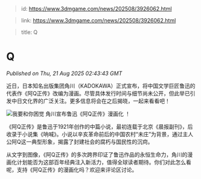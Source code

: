 > id: https://www.3dmgame.com/news/202508/3926062.html

> link: https://www.3dmgame.com/news/202508/3926062.html

> title: Q

# Q
_Published on Thu, 21 Aug 2025 02:43:43 GMT_

近日，日本知名出版集团角川（KADOKAWA）正式宣布，将中国文学巨匠鲁迅的代表作《阿Q正传》改编为漫画。尽管具体发行时间与细节尚未公开，但此举已引发中日文化界的广泛关注。更多信息将会在之后揭晓，一起来看看吧！

![我要和你困觉 角川宣布鲁迅《阿Q正传》漫画化 ！](https://img.3dmgame.com/uploads/images/news/20250821/1755744163_485942.jpg)

《阿Q正传》是鲁迅于1921年创作的中篇小说，最初连载于北京《晨报副刊》，后收录于小说集《呐喊》。小说以辛亥革命前后的中国农村“未庄”为背景，通过主人公阿Q这一典型形象，揭露了封建社会的腐朽与国民性的沉疴。

从文字到图像，《阿Q正传》的多次跨界印证了鲁迅作品的永恒生命力，角川的漫画化计划能否为这部百年经典注入新活力，值得全球读者期待。你们对此怎么看呢，支持《阿Q正传》的漫画化吗？欢迎来评论区讨论。
